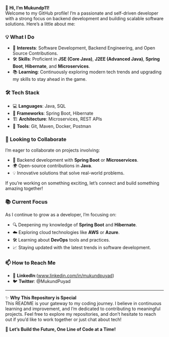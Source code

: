 👋 **Hi, I’m Mukundp11!**  
Welcome to my GitHub profile! I’m a passionate and self-driven developer with a strong focus on backend development and building scalable software solutions. Here’s a little about me:  

### 💡 **What I Do**  
- 🌟 **Interests**: Software Development, Backend Engineering, and Open Source Contributions.  
- 🛠️ **Skills**: Proficient in **JSE (Core Java)**, **J2EE (Advanced Java)**, **Spring Boot**, **Hibernate**, and **Microservices**.  
- 📚 **Learning**: Continuously exploring modern tech trends and upgrading my skills to stay ahead in the game.  

### 🛠️ **Tech Stack**  
- 💻 **Languages**: Java, SQL  
- 🧩 **Frameworks**: Spring Boot, Hibernate  
- 🏗️ **Architecture**: Microservices, REST APIs  
- 🔧 **Tools**: Git, Maven, Docker, Postman  

### 🌱 **Looking to Collaborate**  
I’m eager to collaborate on projects involving:  
- 🚀 Backend development with **Spring Boot** or **Microservices**.  
- 🌍 Open-source contributions in **Java**.  
- 💡 Innovative solutions that solve real-world problems.  

If you’re working on something exciting, let’s connect and build something amazing together!  

### 📚 **Current Focus**  
As I continue to grow as a developer, I’m focusing on:  
- 🔍 Deepening my knowledge of **Spring Boot** and **Hibernate**.  
- ☁️ Exploring cloud technologies like **AWS** or **Azure**.  
- 🛠️ Learning about **DevOps** tools and practices.  
- 📈 Staying updated with the latest trends in software development.  

### 📫 **How to Reach Me**  
- 🔗 **LinkedIn**:(www.linkedin.com/in/mukundpuyad)  
- 🐦 **Twitter**: @MukundPuyad

---

✨ **Why This Repository is Special**  
This README is your gateway to my coding journey. I believe in continuous learning and improvement, and I’m dedicated to contributing to meaningful projects. Feel free to explore my repositories, and don’t hesitate to reach out if you’d like to work together or just chat about tech!  

🚀 **Let’s Build the Future, One Line of Code at a Time!**
